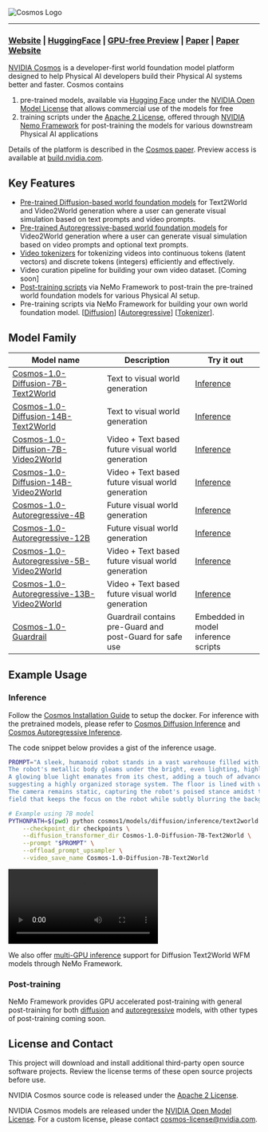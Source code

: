 
![Cosmos Logo](assets/cosmos-logo.png)

--------------------------------------------------------------------------------
### [Website](https://www.nvidia.com/en-us/ai/cosmos/) | [HuggingFace](https://huggingface.co/collections/nvidia/cosmos-6751e884dc10e013a0a0d8e6) | [GPU-free Preview](https://build.nvidia.com/explore/discover) | [Paper](https://arxiv.org/abs/2501.03575) | [Paper Website](https://research.nvidia.com/labs/dir/cosmos1/)

[NVIDIA Cosmos](https://www.nvidia.com/cosmos/) is a developer-first world foundation model platform designed to help Physical AI developers build their Physical AI systems better and faster. Cosmos contains

1. pre-trained models, available via [Hugging Face](https://huggingface.co/collections/nvidia/cosmos-6751e884dc10e013a0a0d8e6) under the [NVIDIA Open Model License](https://www.nvidia.com/en-us/agreements/enterprise-software/nvidia-open-model-license/) that allows commercial use of the models for free
2. training scripts under the [Apache 2 License](https://www.apache.org/licenses/LICENSE-2.0), offered through [NVIDIA Nemo Framework](https://github.com/NVIDIA/NeMo) for post-training the models for various downstream Physical AI applications

Details of the platform is described in the [Cosmos paper](https://research.nvidia.com/publication/2025-01_cosmos-world-foundation-model-platform-physical-ai). Preview access is available at [build.nvidia.com](https://build.nvidia.com).

## Key Features

- [Pre-trained Diffusion-based world foundation models](cosmos1/models/diffusion/README.md) for Text2World and Video2World generation where a user can generate visual simulation based on text prompts and video prompts.
- [Pre-trained Autoregressive-based world foundation models](cosmos1/models/autoregressive/README.md) for Video2World generation where a user can generate visual simulation based on video prompts and optional text prompts.
- [Video tokenizers](cosmos1/models/tokenizer) for tokenizing videos into continuous tokens (latent vectors) and discrete tokens (integers) efficiently and effectively.
- Video curation pipeline for building your own video dataset. [Coming soon]
- [Post-training scripts](cosmos1/models/POST_TRAINING.md) via NeMo Framework to post-train the pre-trained world foundation models for various Physical AI setup.
- Pre-training scripts via NeMo Framework for building your own world foundation model. [[Diffusion](https://github.com/NVIDIA/NeMo/tree/main/nemo/collections/diffusion)] [[Autoregressive](https://github.com/NVIDIA/NeMo/tree/main/nemo/collections/multimodal_autoregressive)] [[Tokenizer](cosmos1/models/tokenizer/nemo/README.md)].

## Model Family

| Model name | Description | Try it out |
|------------|----------|----------|
| [Cosmos-1.0-Diffusion-7B-Text2World](https://huggingface.co/nvidia/Cosmos-1.0-Diffusion-7B-Text2World) | Text to visual world generation  | [Inference](cosmos1/models/diffusion/README.md)   |
| [Cosmos-1.0-Diffusion-14B-Text2World](https://huggingface.co/nvidia/Cosmos-1.0-Diffusion-14B-Text2World) | Text to visual world generation  | [Inference](cosmos1/models/diffusion/README.md)   |
| [Cosmos-1.0-Diffusion-7B-Video2World](https://huggingface.co/nvidia/Cosmos-1.0-Diffusion-7B-Video2World) | Video + Text based future visual world generation  | [Inference](cosmos1/models/diffusion/README.md)   |
| [Cosmos-1.0-Diffusion-14B-Video2World](https://huggingface.co/nvidia/Cosmos-1.0-Diffusion-14B-Video2World) | Video + Text based future visual world generation  | [Inference](cosmos1/models/diffusion/README.md)   |
| [Cosmos-1.0-Autoregressive-4B](https://huggingface.co/nvidia/Cosmos-1.0-Autoregressive-4B) | Future visual world generation  | [Inference](cosmos1/models/autoregressive/README.md)   |
| [Cosmos-1.0-Autoregressive-12B](https://huggingface.co/nvidia/Cosmos-1.0-Autoregressive-12B) | Future visual world generation  | [Inference](cosmos1/models/autoregressive/README.md)   |
| [Cosmos-1.0-Autoregressive-5B-Video2World](https://huggingface.co/nvidia/Cosmos-1.0-Autoregressive-5B-Video2World) | Video + Text based future visual world generation | [Inference](cosmos1/models/autoregressive/README.md)   |
| [Cosmos-1.0-Autoregressive-13B-Video2World](https://huggingface.co/nvidia/Cosmos-1.0-Autoregressive-13B-Video2World) | Video + Text based future visual world generation | [Inference](cosmos1/models/autoregressive/README.md)   |
| [Cosmos-1.0-Guardrail](https://huggingface.co/nvidia/Cosmos-1.0-Guardrail) | Guardrail contains pre-Guard and post-Guard for safe use | Embedded in model inference scripts |

## Example Usage

### Inference

Follow the [Cosmos Installation Guide](INSTALL.md) to setup the docker. For inference with the pretrained models, please refer to [Cosmos Diffusion Inference](cosmos1/models/diffusion/README.md) and [Cosmos Autoregressive Inference](cosmos1/models/autoregressive/README.md).

The code snippet below provides a gist of the inference usage.

```bash
PROMPT="A sleek, humanoid robot stands in a vast warehouse filled with neatly stacked cardboard boxes on industrial shelves. \
The robot's metallic body gleams under the bright, even lighting, highlighting its futuristic design and intricate joints. \
A glowing blue light emanates from its chest, adding a touch of advanced technology. The background is dominated by rows of boxes, \
suggesting a highly organized storage system. The floor is lined with wooden pallets, enhancing the industrial setting. \
The camera remains static, capturing the robot's poised stance amidst the orderly environment, with a shallow depth of \
field that keeps the focus on the robot while subtly blurring the background for a cinematic effect."

# Example using 7B model
PYTHONPATH=$(pwd) python cosmos1/models/diffusion/inference/text2world.py \
    --checkpoint_dir checkpoints \
    --diffusion_transformer_dir Cosmos-1.0-Diffusion-7B-Text2World \
    --prompt "$PROMPT" \
    --offload_prompt_upsampler \
    --video_save_name Cosmos-1.0-Diffusion-7B-Text2World
```

<video src="https://github.com/user-attachments/assets/db7bebfe-5314-40a6-b045-4f6ce0a87f2a">
  Your browser does not support the video tag.
</video>

We also offer [multi-GPU inference](cosmos1/models/diffusion/nemo/inference/README.md) support for Diffusion Text2World WFM models through NeMo Framework.

### Post-training

NeMo Framework provides GPU accelerated post-training with general post-training for both [diffusion](cosmos1/models/diffusion/nemo/post_training/README.md) and [autoregressive](cosmos1/models/autoregressive/nemo/post_training/README.md) models, with other types of post-training coming soon.

## License and Contact

This project will download and install additional third-party open source software projects. Review the license terms of these open source projects before use.

NVIDIA Cosmos source code is released under the [Apache 2 License](https://www.apache.org/licenses/LICENSE-2.0).

NVIDIA Cosmos models are released under the [NVIDIA Open Model License](https://www.nvidia.com/en-us/agreements/enterprise-software/nvidia-open-model-license). For a custom license, please contact [cosmos-license@nvidia.com](mailto:cosmos-license@nvidia.com).
